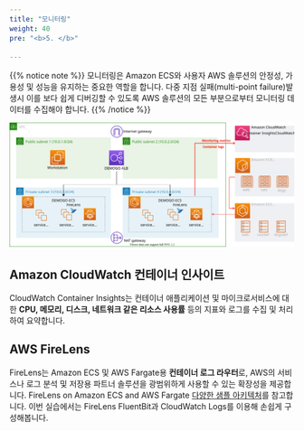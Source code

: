 ```yaml
---
title: "모니터링"
weight: 40
pre: "<b>5. </b>"

---
```


{{% notice note %}}
모니터링은 Amazon ECS와 사용자 AWS 솔루션의 안정성, 가용성 및 성능을 유지하는 중요한 역할을 합니다. 다중 지점 실패(multi-point failure)발생시 이를 보다 쉽게 디버깅할 수 있도록 AWS 솔루션의 모든 부분으로부터 모니터링 데이터를 수집해야 합니다.
{{% /notice %}}

![MonitoringOverview](../../static/images/monitoring/monitoring.svg)

## Amazon CloudWatch 컨테이너 인사이트
CloudWatch Container Insights는 컨테이너 애플리케이션 및 마이크로서비스에 대한  **CPU, 메모리, 디스크, 네트워크 같은 리소스 사용률** 등의 지표와 로그를 수집 및 처리하여 요약합니다. 

## AWS FireLens
FireLens는 Amazon ECS 및 AWS Fargate용 **컨테이너 로그 라우터**로, AWS의 서비스나 로그 분석 및 저장용 파트너 솔루션을 광범위하게 사용할 수 있는 확장성을 제공합니다. FireLens on Amazon ECS and AWS Fargate [다양한 샘플 아키텍처](https://github.com/aws-samples/amazon-ecs-firelens-examples)를 참고합니다. 이번 실습에서는 FireLens FluentBit과 CloudWatch Logs를 이용해 손쉽게 구성해봅니다.
